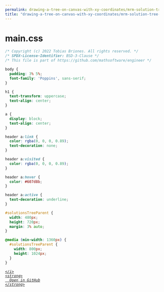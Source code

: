 ```yaml
---
permalink: drawing-a-tree-on-canvas-with-xy-coordinates/mrm-solution-tree---ep/src/main.css.html
title: "drawing-a-tree-on-canvas-with-xy-coordinates/mrm-solution-tree---ep/src/main.css"
---
```


# main.css
```css
/* Copyright (c) 2022 Tobias Briones. All rights reserved. */
/* SPDX-License-Identifier: BSD-3-Clause */
/* This file is part of https://github.com/mathsoftware/engineer */

body {
  padding: 3% 5%;
  font-family: 'Poppins', sans-serif;
}

h1 {
  text-transform: uppercase;
  text-align: center;
}

a {
  display: block;
  text-align: center;
}

header a:link {
  color: rgba(0, 0, 0, 0.89);
  text-decoration: none;
}

header a:visited {
  color: rgba(0, 0, 0, 0.89);
}

header a:hover {
  color: #607d8b;
}

header a:active {
  text-decoration: underline;
}

#solutionsTreeParent {
  width: 480px;
  height: 720px;
  margin: 3% auto;
}

@media (min-width: 1360px) {
  #solutionsTreeParent {
    width: 800px;
    height: 1024px;
  }
}

```
<div class="social open-gh-btn my-4">
  <a class="btn btn-github" href="https://github.com/tobiasbriones/test-blog-deploy/tree/main/mathswe/representation/repsymo/2dp/mrm/feat/drawing-a-tree-on-canvas-with-xy-coordinates/mrm-solution-tree---ep/src/main.css" target="_blank">
    <i class="fab fa-github">
      
    </i>
    <strong>
      Open in GitHub
    </strong>
  </a>
</div>